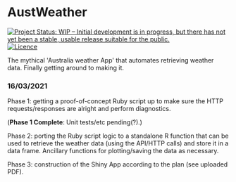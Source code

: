 # AustWeather
<!-- badges: start -->
[![Project Status: WIP – Initial development is in progress, but there has not yet been a stable, usable release suitable for the public.](https://www.repostatus.org/badges/latest/wip.svg)](https://www.repostatus.org/#wip)
[![Licence](https://img.shields.io/github/license/mashape/apistatus.svg)](http://choosealicense.com/licenses/mit/)
<!-- badges: end -->

The mythical 'Australia weather App' that automates retrieving weather data. Finally getting around to making it.

### 16/03/2021
Phase 1: getting a proof-of-concept Ruby script up to make sure the HTTP requests/responses are alright and perform diagnostics.

(**Phase 1 Complete**: Unit tests/etc pending(?).)

Phase 2: porting the Ruby script logic to a standalone R function that can be used to retrieve the weather data (using the API/HTTP calls) and store it in a data frame. Ancillary functions for plotting/saving the data as necessary.

Phase 3: construction of the Shiny App according to the plan (see uploaded PDF).
